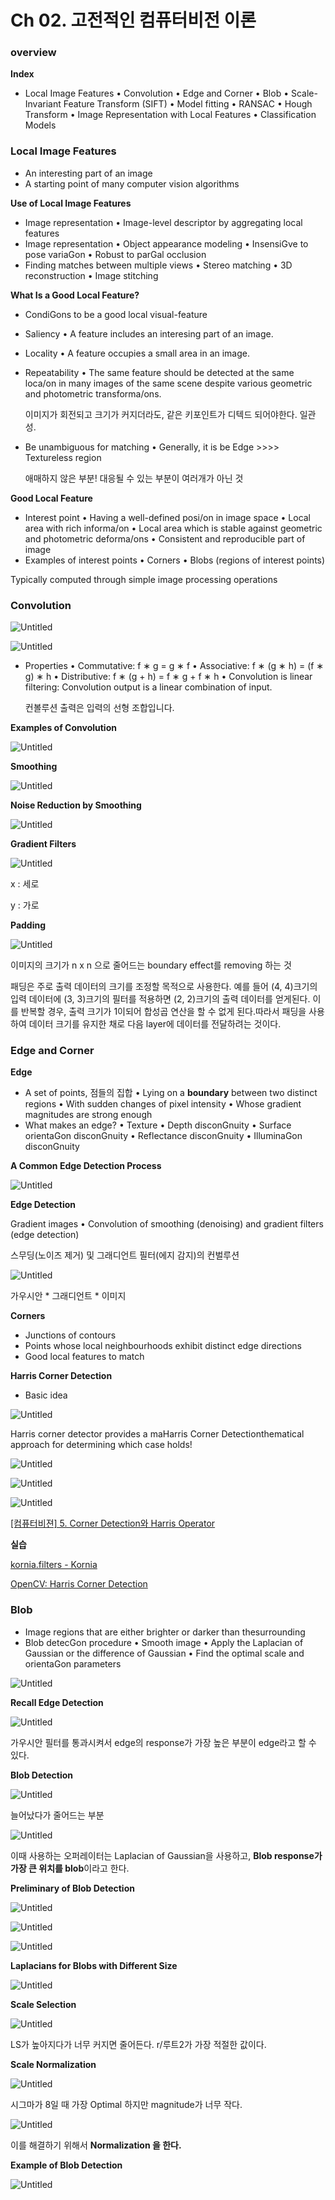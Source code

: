 # Ch 02. 고전적인 컴퓨터비전 이론

### overview

**Index**

* Local Image Features
• Convolution
• Edge and Corner
• Blob
• Scale-Invariant Feature Transform (SIFT)
• Model fitting
• RANSAC
• Hough Transform
• Image Representation with Local Features
• Classification Models

### **Local Image Features**

- An interesting part of an image
- A starting point of many computer vision algorithms

**Use of Local Image Features**

- Image representation
• Image-level descriptor by aggregating local features
- Image representation
• Object appearance modeling
• InsensiGve to pose variaGon
• Robust to parGal occlusion
- Finding matches between multiple views
• Stereo matching
• 3D reconstruction
• Image stitching

**What Is a Good Local Feature?**

- CondiGons to be a good local visual-feature
- Saliency
• A feature includes an interesing part of an image.
- Locality
• A feature occupies a small area in an image.
- Repeatability
• The same feature should be detected at the same
loca/on in many images of the same scene despite
various geometric and photometric transforma/ons.
    
    이미지가 회전되고 크기가 커지더라도, 같은 키포인트가 디텍드 되어야한다. 일관성.
    
- Be unambiguous for matching
• Generally, it is be<er to the order: Corner > Edge >>>> Textureless region
    
    애매하지 않은 부분! 대응될 수 있는 부분이 여러개가 아닌 것
    

**Good Local Feature**

- Interest point
• Having a well-defined posi/on in image space
• Local area with rich informa/on
• Local area which is stable against geometric and photometric deforma/ons
• Consistent and reproducible part of image
- Examples of interest points
• Corners
• Blobs (regions of interest points)

Typically computed through simple image processing operations

### Convolution

![Untitled](Ch%2002%20%E1%84%80%E1%85%A9%E1%84%8C%E1%85%A5%E1%86%AB%E1%84%8C%E1%85%A5%E1%86%A8%E1%84%8B%E1%85%B5%E1%86%AB%20%E1%84%8F%E1%85%A5%E1%86%B7%E1%84%91%E1%85%B2%E1%84%90%E1%85%A5%E1%84%87%E1%85%B5%E1%84%8C%E1%85%A5%E1%86%AB%20%E1%84%8B%E1%85%B5%E1%84%85%E1%85%A9%E1%86%AB%20c3993d80206242dfb53f567a126e5671/Untitled.png)

![Untitled](Ch%2002%20%E1%84%80%E1%85%A9%E1%84%8C%E1%85%A5%E1%86%AB%E1%84%8C%E1%85%A5%E1%86%A8%E1%84%8B%E1%85%B5%E1%86%AB%20%E1%84%8F%E1%85%A5%E1%86%B7%E1%84%91%E1%85%B2%E1%84%90%E1%85%A5%E1%84%87%E1%85%B5%E1%84%8C%E1%85%A5%E1%86%AB%20%E1%84%8B%E1%85%B5%E1%84%85%E1%85%A9%E1%86%AB%20c3993d80206242dfb53f567a126e5671/Untitled%201.png)

- Properties
• Commutative: f ∗ g = g ∗ f
• Associative: f ∗ (g ∗ h) = (f ∗ g) ∗ h
• Distributive: f ∗ (g + h) = f ∗ g + f ∗ h
• Convolution is linear filtering: Convolution output is a linear combination of input.
    
    컨볼루션 출력은 입력의 선형 조합입니다.
    

**Examples of Convolution**

![Untitled](Ch%2002%20%E1%84%80%E1%85%A9%E1%84%8C%E1%85%A5%E1%86%AB%E1%84%8C%E1%85%A5%E1%86%A8%E1%84%8B%E1%85%B5%E1%86%AB%20%E1%84%8F%E1%85%A5%E1%86%B7%E1%84%91%E1%85%B2%E1%84%90%E1%85%A5%E1%84%87%E1%85%B5%E1%84%8C%E1%85%A5%E1%86%AB%20%E1%84%8B%E1%85%B5%E1%84%85%E1%85%A9%E1%86%AB%20c3993d80206242dfb53f567a126e5671/Untitled%202.png)

**Smoothing**

![Untitled](Ch%2002%20%E1%84%80%E1%85%A9%E1%84%8C%E1%85%A5%E1%86%AB%E1%84%8C%E1%85%A5%E1%86%A8%E1%84%8B%E1%85%B5%E1%86%AB%20%E1%84%8F%E1%85%A5%E1%86%B7%E1%84%91%E1%85%B2%E1%84%90%E1%85%A5%E1%84%87%E1%85%B5%E1%84%8C%E1%85%A5%E1%86%AB%20%E1%84%8B%E1%85%B5%E1%84%85%E1%85%A9%E1%86%AB%20c3993d80206242dfb53f567a126e5671/Untitled%203.png)

**Noise Reduction by Smoothing**

![Untitled](Ch%2002%20%E1%84%80%E1%85%A9%E1%84%8C%E1%85%A5%E1%86%AB%E1%84%8C%E1%85%A5%E1%86%A8%E1%84%8B%E1%85%B5%E1%86%AB%20%E1%84%8F%E1%85%A5%E1%86%B7%E1%84%91%E1%85%B2%E1%84%90%E1%85%A5%E1%84%87%E1%85%B5%E1%84%8C%E1%85%A5%E1%86%AB%20%E1%84%8B%E1%85%B5%E1%84%85%E1%85%A9%E1%86%AB%20c3993d80206242dfb53f567a126e5671/Untitled%204.png)

**Gradient Filters**

![Untitled](Ch%2002%20%E1%84%80%E1%85%A9%E1%84%8C%E1%85%A5%E1%86%AB%E1%84%8C%E1%85%A5%E1%86%A8%E1%84%8B%E1%85%B5%E1%86%AB%20%E1%84%8F%E1%85%A5%E1%86%B7%E1%84%91%E1%85%B2%E1%84%90%E1%85%A5%E1%84%87%E1%85%B5%E1%84%8C%E1%85%A5%E1%86%AB%20%E1%84%8B%E1%85%B5%E1%84%85%E1%85%A9%E1%86%AB%20c3993d80206242dfb53f567a126e5671/Untitled%205.png)

x : 세로

y : 가로

**Padding**

![Untitled](Ch%2002%20%E1%84%80%E1%85%A9%E1%84%8C%E1%85%A5%E1%86%AB%E1%84%8C%E1%85%A5%E1%86%A8%E1%84%8B%E1%85%B5%E1%86%AB%20%E1%84%8F%E1%85%A5%E1%86%B7%E1%84%91%E1%85%B2%E1%84%90%E1%85%A5%E1%84%87%E1%85%B5%E1%84%8C%E1%85%A5%E1%86%AB%20%E1%84%8B%E1%85%B5%E1%84%85%E1%85%A9%E1%86%AB%20c3993d80206242dfb53f567a126e5671/Untitled%206.png)

이미지의 크기가 n x n 으로 줄어드는 boundary effect를 removing 하는 것

패딩은 주로 출력 데이터의 크기를 조정할 목적으로 사용한다. 예를 들어 (4, 4)크기의 입력 데이터에 (3, 3)크기의 필터를 적용하면 (2, 2)크기의 출력 데이터를 얻게된다. 이를 반복할 경우, 출력 크기가 1이되어 합성곱 연산을 할 수 없게 된다.따라서 패딩을 사용하여 데이터 크기를 유지한 채로 다음 layer에 데이터를 전달하려는 것이다.

### Edge and Corner

**Edge** 

- A set of points, 점들의 집합
• Lying on a **boundary** between two distinct regions
• With sudden changes of pixel intensity
• Whose gradient magnitudes are strong enough
- What makes an edge?
• Texture
• Depth disconGnuity
• Surface orientaGon disconGnuity
• Reflectance disconGnuity
• IlluminaGon disconGnuity

**A Common Edge Detection Process**

![Untitled](Ch%2002%20%E1%84%80%E1%85%A9%E1%84%8C%E1%85%A5%E1%86%AB%E1%84%8C%E1%85%A5%E1%86%A8%E1%84%8B%E1%85%B5%E1%86%AB%20%E1%84%8F%E1%85%A5%E1%86%B7%E1%84%91%E1%85%B2%E1%84%90%E1%85%A5%E1%84%87%E1%85%B5%E1%84%8C%E1%85%A5%E1%86%AB%20%E1%84%8B%E1%85%B5%E1%84%85%E1%85%A9%E1%86%AB%20c3993d80206242dfb53f567a126e5671/Untitled%207.png)

**Edge Detection**

Gradient images
• Convolution of smoothing (denoising) and gradient filters (edge detection)

스무딩(노이즈 제거) 및 그래디언트 필터(에지 감지)의 컨벌루션

![Untitled](Ch%2002%20%E1%84%80%E1%85%A9%E1%84%8C%E1%85%A5%E1%86%AB%E1%84%8C%E1%85%A5%E1%86%A8%E1%84%8B%E1%85%B5%E1%86%AB%20%E1%84%8F%E1%85%A5%E1%86%B7%E1%84%91%E1%85%B2%E1%84%90%E1%85%A5%E1%84%87%E1%85%B5%E1%84%8C%E1%85%A5%E1%86%AB%20%E1%84%8B%E1%85%B5%E1%84%85%E1%85%A9%E1%86%AB%20c3993d80206242dfb53f567a126e5671/Untitled%208.png)

가우시안 * 그래디언트 * 이미지

**Corners**

- Junctions of contours
- Points whose local neighbourhoods exhibit distinct edge directions
- Good local features to match

**Harris Corner Detection**

- Basic idea

![Untitled](Ch%2002%20%E1%84%80%E1%85%A9%E1%84%8C%E1%85%A5%E1%86%AB%E1%84%8C%E1%85%A5%E1%86%A8%E1%84%8B%E1%85%B5%E1%86%AB%20%E1%84%8F%E1%85%A5%E1%86%B7%E1%84%91%E1%85%B2%E1%84%90%E1%85%A5%E1%84%87%E1%85%B5%E1%84%8C%E1%85%A5%E1%86%AB%20%E1%84%8B%E1%85%B5%E1%84%85%E1%85%A9%E1%86%AB%20c3993d80206242dfb53f567a126e5671/Untitled%209.png)

Harris corner detector provides a maHarris Corner Detectionthematical
approach for determining which case holds!

![Untitled](Ch%2002%20%E1%84%80%E1%85%A9%E1%84%8C%E1%85%A5%E1%86%AB%E1%84%8C%E1%85%A5%E1%86%A8%E1%84%8B%E1%85%B5%E1%86%AB%20%E1%84%8F%E1%85%A5%E1%86%B7%E1%84%91%E1%85%B2%E1%84%90%E1%85%A5%E1%84%87%E1%85%B5%E1%84%8C%E1%85%A5%E1%86%AB%20%E1%84%8B%E1%85%B5%E1%84%85%E1%85%A9%E1%86%AB%20c3993d80206242dfb53f567a126e5671/Untitled%2010.png)

![Untitled](Ch%2002%20%E1%84%80%E1%85%A9%E1%84%8C%E1%85%A5%E1%86%AB%E1%84%8C%E1%85%A5%E1%86%A8%E1%84%8B%E1%85%B5%E1%86%AB%20%E1%84%8F%E1%85%A5%E1%86%B7%E1%84%91%E1%85%B2%E1%84%90%E1%85%A5%E1%84%87%E1%85%B5%E1%84%8C%E1%85%A5%E1%86%AB%20%E1%84%8B%E1%85%B5%E1%84%85%E1%85%A9%E1%86%AB%20c3993d80206242dfb53f567a126e5671/Untitled%2011.png)

![Untitled](Ch%2002%20%E1%84%80%E1%85%A9%E1%84%8C%E1%85%A5%E1%86%AB%E1%84%8C%E1%85%A5%E1%86%A8%E1%84%8B%E1%85%B5%E1%86%AB%20%E1%84%8F%E1%85%A5%E1%86%B7%E1%84%91%E1%85%B2%E1%84%90%E1%85%A5%E1%84%87%E1%85%B5%E1%84%8C%E1%85%A5%E1%86%AB%20%E1%84%8B%E1%85%B5%E1%84%85%E1%85%A9%E1%86%AB%20c3993d80206242dfb53f567a126e5671/Untitled%2012.png)

[[컴퓨터비젼] 5. Corner Detection와 Harris Operator](https://com24everyday.tistory.com/363)

**실습**

[kornia.filters - Kornia](https://kornia.readthedocs.io/en/latest/filters.html#kornia.filters.spatial_gradient)

[OpenCV: Harris Corner Detection](https://docs.opencv.org/4.x/dc/d0d/tutorial_py_features_harris.html)

### Blob

- Image regions that are either brighter or darker than thesurrounding
- Blob detecGon procedure
• Smooth image
• Apply the Laplacian of Gaussian or the difference of Gaussian 
• Find the optimal scale and orientaGon parameters

![Untitled](Ch%2002%20%E1%84%80%E1%85%A9%E1%84%8C%E1%85%A5%E1%86%AB%E1%84%8C%E1%85%A5%E1%86%A8%E1%84%8B%E1%85%B5%E1%86%AB%20%E1%84%8F%E1%85%A5%E1%86%B7%E1%84%91%E1%85%B2%E1%84%90%E1%85%A5%E1%84%87%E1%85%B5%E1%84%8C%E1%85%A5%E1%86%AB%20%E1%84%8B%E1%85%B5%E1%84%85%E1%85%A9%E1%86%AB%20c3993d80206242dfb53f567a126e5671/Untitled%2013.png)

**Recall Edge Detection**

![Untitled](Ch%2002%20%E1%84%80%E1%85%A9%E1%84%8C%E1%85%A5%E1%86%AB%E1%84%8C%E1%85%A5%E1%86%A8%E1%84%8B%E1%85%B5%E1%86%AB%20%E1%84%8F%E1%85%A5%E1%86%B7%E1%84%91%E1%85%B2%E1%84%90%E1%85%A5%E1%84%87%E1%85%B5%E1%84%8C%E1%85%A5%E1%86%AB%20%E1%84%8B%E1%85%B5%E1%84%85%E1%85%A9%E1%86%AB%20c3993d80206242dfb53f567a126e5671/Untitled%2014.png)

가우시안 필터를 통과시켜서 edge의 response가 가장 높은 부분이 edge라고 할 수 있다. 

**Blob Detection**

![Untitled](Ch%2002%20%E1%84%80%E1%85%A9%E1%84%8C%E1%85%A5%E1%86%AB%E1%84%8C%E1%85%A5%E1%86%A8%E1%84%8B%E1%85%B5%E1%86%AB%20%E1%84%8F%E1%85%A5%E1%86%B7%E1%84%91%E1%85%B2%E1%84%90%E1%85%A5%E1%84%87%E1%85%B5%E1%84%8C%E1%85%A5%E1%86%AB%20%E1%84%8B%E1%85%B5%E1%84%85%E1%85%A9%E1%86%AB%20c3993d80206242dfb53f567a126e5671/Untitled%2015.png)

늘어났다가 줄어드는 부분

![Untitled](Ch%2002%20%E1%84%80%E1%85%A9%E1%84%8C%E1%85%A5%E1%86%AB%E1%84%8C%E1%85%A5%E1%86%A8%E1%84%8B%E1%85%B5%E1%86%AB%20%E1%84%8F%E1%85%A5%E1%86%B7%E1%84%91%E1%85%B2%E1%84%90%E1%85%A5%E1%84%87%E1%85%B5%E1%84%8C%E1%85%A5%E1%86%AB%20%E1%84%8B%E1%85%B5%E1%84%85%E1%85%A9%E1%86%AB%20c3993d80206242dfb53f567a126e5671/Untitled%2016.png)

이때 사용하는 오퍼레이터는 Laplacian of Gaussian을 사용하고, **Blob response가 가장 큰 위치를 blob**이라고 한다.

**Preliminary of Blob Detection**

![Untitled](Ch%2002%20%E1%84%80%E1%85%A9%E1%84%8C%E1%85%A5%E1%86%AB%E1%84%8C%E1%85%A5%E1%86%A8%E1%84%8B%E1%85%B5%E1%86%AB%20%E1%84%8F%E1%85%A5%E1%86%B7%E1%84%91%E1%85%B2%E1%84%90%E1%85%A5%E1%84%87%E1%85%B5%E1%84%8C%E1%85%A5%E1%86%AB%20%E1%84%8B%E1%85%B5%E1%84%85%E1%85%A9%E1%86%AB%20c3993d80206242dfb53f567a126e5671/Untitled%2017.png)

![Untitled](Ch%2002%20%E1%84%80%E1%85%A9%E1%84%8C%E1%85%A5%E1%86%AB%E1%84%8C%E1%85%A5%E1%86%A8%E1%84%8B%E1%85%B5%E1%86%AB%20%E1%84%8F%E1%85%A5%E1%86%B7%E1%84%91%E1%85%B2%E1%84%90%E1%85%A5%E1%84%87%E1%85%B5%E1%84%8C%E1%85%A5%E1%86%AB%20%E1%84%8B%E1%85%B5%E1%84%85%E1%85%A9%E1%86%AB%20c3993d80206242dfb53f567a126e5671/Untitled%2018.png)

![Untitled](Ch%2002%20%E1%84%80%E1%85%A9%E1%84%8C%E1%85%A5%E1%86%AB%E1%84%8C%E1%85%A5%E1%86%A8%E1%84%8B%E1%85%B5%E1%86%AB%20%E1%84%8F%E1%85%A5%E1%86%B7%E1%84%91%E1%85%B2%E1%84%90%E1%85%A5%E1%84%87%E1%85%B5%E1%84%8C%E1%85%A5%E1%86%AB%20%E1%84%8B%E1%85%B5%E1%84%85%E1%85%A9%E1%86%AB%20c3993d80206242dfb53f567a126e5671/Untitled%2019.png)

**Laplacians for Blobs with Different Size**

![Untitled](Ch%2002%20%E1%84%80%E1%85%A9%E1%84%8C%E1%85%A5%E1%86%AB%E1%84%8C%E1%85%A5%E1%86%A8%E1%84%8B%E1%85%B5%E1%86%AB%20%E1%84%8F%E1%85%A5%E1%86%B7%E1%84%91%E1%85%B2%E1%84%90%E1%85%A5%E1%84%87%E1%85%B5%E1%84%8C%E1%85%A5%E1%86%AB%20%E1%84%8B%E1%85%B5%E1%84%85%E1%85%A9%E1%86%AB%20c3993d80206242dfb53f567a126e5671/Untitled%2020.png)

**Scale Selection**

![Untitled](Ch%2002%20%E1%84%80%E1%85%A9%E1%84%8C%E1%85%A5%E1%86%AB%E1%84%8C%E1%85%A5%E1%86%A8%E1%84%8B%E1%85%B5%E1%86%AB%20%E1%84%8F%E1%85%A5%E1%86%B7%E1%84%91%E1%85%B2%E1%84%90%E1%85%A5%E1%84%87%E1%85%B5%E1%84%8C%E1%85%A5%E1%86%AB%20%E1%84%8B%E1%85%B5%E1%84%85%E1%85%A9%E1%86%AB%20c3993d80206242dfb53f567a126e5671/Untitled%2021.png)

LS가 높아지다가 너무 커지면 줄어든다. r/루트2가 가장 적절한 값이다.

**Scale Normalization**

![Untitled](Ch%2002%20%E1%84%80%E1%85%A9%E1%84%8C%E1%85%A5%E1%86%AB%E1%84%8C%E1%85%A5%E1%86%A8%E1%84%8B%E1%85%B5%E1%86%AB%20%E1%84%8F%E1%85%A5%E1%86%B7%E1%84%91%E1%85%B2%E1%84%90%E1%85%A5%E1%84%87%E1%85%B5%E1%84%8C%E1%85%A5%E1%86%AB%20%E1%84%8B%E1%85%B5%E1%84%85%E1%85%A9%E1%86%AB%20c3993d80206242dfb53f567a126e5671/Untitled%2022.png)

시그마가 8일 때 가장 Optimal 하지만 magnitude가 너무 작다.

![Untitled](Ch%2002%20%E1%84%80%E1%85%A9%E1%84%8C%E1%85%A5%E1%86%AB%E1%84%8C%E1%85%A5%E1%86%A8%E1%84%8B%E1%85%B5%E1%86%AB%20%E1%84%8F%E1%85%A5%E1%86%B7%E1%84%91%E1%85%B2%E1%84%90%E1%85%A5%E1%84%87%E1%85%B5%E1%84%8C%E1%85%A5%E1%86%AB%20%E1%84%8B%E1%85%B5%E1%84%85%E1%85%A9%E1%86%AB%20c3993d80206242dfb53f567a126e5671/Untitled%2023.png)

이를 해결하기 위해서 **Normalization 을 한다.** 

**Example of Blob Detection**

![Untitled](Ch%2002%20%E1%84%80%E1%85%A9%E1%84%8C%E1%85%A5%E1%86%AB%E1%84%8C%E1%85%A5%E1%86%A8%E1%84%8B%E1%85%B5%E1%86%AB%20%E1%84%8F%E1%85%A5%E1%86%B7%E1%84%91%E1%85%B2%E1%84%90%E1%85%A5%E1%84%87%E1%85%B5%E1%84%8C%E1%85%A5%E1%86%AB%20%E1%84%8B%E1%85%B5%E1%84%85%E1%85%A9%E1%86%AB%20c3993d80206242dfb53f567a126e5671/Untitled%2024.png)